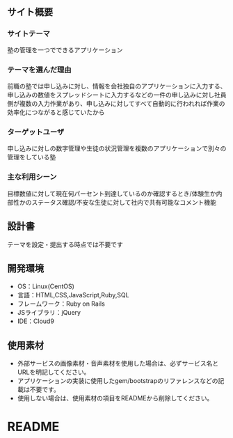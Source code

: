 # <!--Registration　Linked-->
​
## サイト概要
### サイトテーマ
塾の管理を一つでできるアプリケーション
​
### テーマを選んだ理由
前職の塾では申し込みに対し、情報を会社独自のアプリケーションに入力する、申し込みの数値をスプレッドシートに入力するなどの一件の申し込みに対し社員側が複数の入力作業があり、申し込みに対してすべて自動的に行われれば作業の効率化につながると感じていたから
​
### ターゲットユーザ
申し込みに対しの数字管理や生徒の状況管理を複数のアプリケーションで別々の管理をしている塾
​
### 主な利用シーン
目標数値に対して現在何パーセント到達しているのか確認するとき/体験生か内部性かのステータス確認/不安な生徒に対して社内で共有可能なコメント機能
​
## 設計書
テーマを設定・提出する時点では不要です
​
## 開発環境
- OS：Linux(CentOS)
- 言語：HTML,CSS,JavaScript,Ruby,SQL
- フレームワーク：Ruby on Rails
- JSライブラリ：jQuery
- IDE：Cloud9
​
## 使用素材
- 外部サービスの画像素材・音声素材を使用した場合は、必ずサービス名とURLを明記してください。
- アプリケーションの実装に使用したgem/bootstrapのリファレンスなどの記載は不要です。
- 使用しない場合は、使用素材の項目をREADMEから削除してください。
# README
